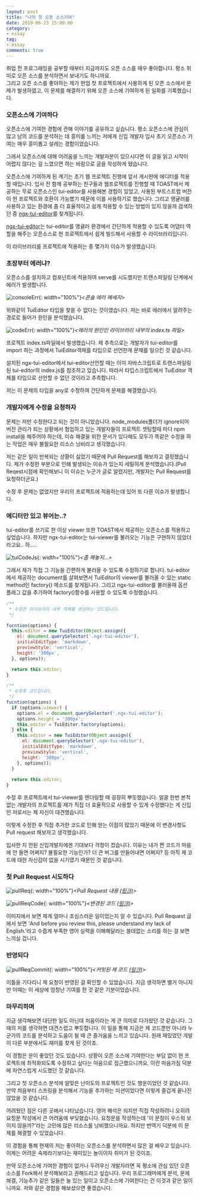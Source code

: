 ```yaml
---
layout: post
title: "나의 첫 오픈 소스기여"
date: 2019-06-23 15:00:00
category:
- essay
tag:
- essay
comments: true
---
```


취업 전 프로그래밍을 공부할 때부터 지금까지도 오픈 소스를 매우 좋아합니다. 평소 취미로 오픈 소스를 분석하면서 보내기도 하니까요.  
그리고 오픈 소스를 좋아하는 제가 현업 첫 프로젝트에서 사용하게 된 오픈 소스에서 문제가 발생하였고, 이 문제를 해결하기 위해 오픈 소스에 기여하게 된 일화를 기록했습니다.  


### 오픈소스에 기여하다
오픈소스에 기여한 경험에 관해 이야기를 공유하고 싶습니다. 평소 오픈소스에 관심이 많고 남의 코드를 분석하는 데 흥미를 느끼는 저에게 신입 개발자 입사 초기 오픈소스 기여는 매우 흥미롭고 설레는 경험이었습니다.

그래서 오픈소스에 대해 어려움을 느끼는 개발자분이 있으시다면 이 글을 읽고 시작이 어렵지 않다는 걸 느꼈으면 하는 바람으로 글을 작성하게 됐습니다.

오픈소스에 기여하게 된 계기는 초기 웹 프로젝트 진행에 앞서 게시판에 에디터를 적용할 때입니다. 입사 전 함께 공부하는 친구들과 웹프로젝트를 진행할 때 TOAST에서 제공하는 무료 오픈소스인 tui-editor를 사용해본 경험이 있었고, 사용된 부트스트랩 버전이 현 프로젝트와 호환이 가능했기 때문에 이를 사용하기로 했습니다. 그리고 앵귤러를 사용하고 있는 환경에 좀 더 효율적이고 쉽게 적용할 수 있는 방법이 있지 않을까 검색하던 중 [ngx-tui-editor](https://github.com/tylernhoward/ngx-tui-editor)를 찾게됩니다.

[ngx-tui-editor](https://github.com/tylernhoward/ngx-tui-editor)는 tui-editor를 앵귤러 환경에서 간단하게 적용할 수 있도록 어댑터 역할을 해주는 오픈소스로 현 프로젝트에서 쉽게 빌드해서 사용할 수 라이브러리입니다.  

이 라이브러리를 프로젝트에 적용하는 중 몇가지 이슈가 발생했습니다. 

### 초장부터 에러냐?
오픈소스를 설치하고 컴포넌트에 적용하여 serve를 시도했지만 트랜스파일링 단계에서 에러가 발생합니다.

![consoleErr](/assets/images/post/ngx-error.png){: width="100%"}*\<콘솔 에러 메세지\>*

위와같이 TuiEditor 타입을 찾을 수 없다는 것이였습니다. 저는 바로 에러에서 알려주는 경로로 들어가 원인을 분석했습니다. 

![codeErr](/assets/images/post/ngx-code.png){: width="100%"}*\<에러의 원인인 라이브러리 내부의 index.ts 파일\>*

프로젝트 index.ts파일에서 발생했습니다. 제 추측으로는 개발자가 tui-editor를 import 하는 과정에서 TuiEditor객체를 타입으로 선언한게 문제를 일으킨 것 같습니다. 

설치된 ngx-tui-editor에서 tui-editor선언할 때는 이미 자바스크립트로 트랜스파일링된 tui-editor의 index.js를 참조하고 있습니다. 따라서 타입스크립트에서 TuiEditor 객체를 타입으로 선언할 수 없던 것이라고 추측합니다. 

저는 이 문제의 타입을 any로 수정하여 간단하게 문제를 해결했습니다.

### 개발자에게 수정을 요청하자
문제는 저만 수정한다고 되는 것이 아니었습니다. node_modules폴더가 ignore되어 버전 관리가 되는 상황에서 협업하고 있는 개발자들이 프로젝트 셋팅할때 마다 npm install을 해주어야 하는데, 이슈 해결을 위한 문서가 있다해도 모두가 똑같은 수정을 하는 작업은 매우 불필요한 리소스 낭비라고 생각했습니다.

저는 같은 일이 반복되는 상황이 싫었기 때문에 Pull Request를 해보자고 결정했습니다. 제가 수정한 부분으로 인해 발생되는 이슈가 있는지 세밀하게 분석했습니다.(Pull Reqest시점에 확인해보니 이 이슈는 누군가 글로 알렸지만, 개발자는 Pull Request를 요청하더군요.)

수정 후 문제는 없었지만 우리의 프로젝트에 적용하는데 있어 또 다른 이슈가 발생합니다.

### 에디터만 있고 뷰어는..?
tui-editor를 쓰기로 한 이상 viewer 또한 TOAST에서 제공하는 오픈소스를 적용하고 싶었습니다. 하지만 ngx-tui-editor는 tui-viewer를 불러오는 기능은 구현하지 않았더라고요.. 하.....


![tuiCodeJs](/assets/images/post/crying.jpg){: width="100%"}*\<좀 해놓지...\>*


그래서 제가 직접 그 기능을 간편하게 불러올 수 있도록 수정하기로 합니다. tui-editor에서 제공하는 document를 살펴보면서 TuiEditor의 viewer를 불러올 수 있는 static method인 factory() 메소드를 찾게됩니다. 그리고 ngx-tui-editor를 불러올때 옵션 플래그 값을 추가하여 factory()함수를 사용할 수 있도록 수정했습니다.  


```javascript
/**
 * 수정전 라이브러리 내부 객체를 생성하는 코드입니다.
 */

fucntion(options) {
  this.editor = new TuiEditor(Object.assign({
    el: document.querySelector('.ngx-tui-editor'),
    initialEditType: 'markdown',
    previewStyle: 'vertical',
    height: '300px',
  }, options));

  return this.editor;
}
```

```javascript
/**
 * 수정후 코드입니다.
 */
fucntion(options) {
  if (options.viewer) {
    options.el = document.querySelector('.ngx-tui-editor');
    options.height = '300px';
    this.editor = TuiEditor.factory(options);
  } else {
    this.editor = new TuiEditor(Object.assign({
      el: document.querySelector('.ngx-tui-editor'),
      initialEditType: 'markdown',
      previewStyle: 'vertical',
      height: '300px',
    }, options));
  }
  
  return this.editor;
}
```

수정 후 프로젝트에서 tui-viewer를 렌더링할 때 굉장히 뿌듯했습니다. 얼굴 한번 본적 없는 개발자의 프로젝트를 제가 직접 더 효율적으로 사용할 수 있게 수정했다는 게 신입인 저로서는 제 자신이 대견했습니다. 

이렇게 수정한 후 직접 추가한 코드로 인해 얻는 이점이 많았기 때문에 이 변경사항도 Pull request 해보자고 생각했습니다. 

입사한 지 안된 신입개발자에겐 기대보다 걱정이 컸습니다. 이유는 내가 짠 코드가 마음에 안 들면 어쩌지? 불필요한 기능인가? 더 큰 버그를 만들어내면 어쩌지? 등 아직 제 코드에 대한 자신감이 없을 시기였기 때문인 것 같습니다. 

### 첫 Pull Request 시도하다
![pullReq](/assets/images/post/pull-req.png){: width="100%"}*\<Pull Request 내용 [(링크)](https://github.com/tylernhoward/ngx-tui-editor/pull/9)\>*


![pullReqCode](/assets/images/post/pull-req-code-change.png){: width="100%"}*\<변경된 코드 [(링크)](https://github.com/tylernhoward/ngx-tui-editor/commit/b2947794388eefed7080847b7bc013944b4e85e0)\>*

이미지에서 보면 제게 얼마나 조심스러운 일이었는지 알 수 있습니다. Pull Request 글에서 보면 'And before you review this, please understand my lack of English.'라고 수줍게 부족한 영어 실력을 이해해달라는 쓸데없는 소리를 하는 걸 보면 느끼실 겁니다.

### 반영되다
![pullReqCommit](/assets/images/post/pull-req-commit-img.png){: width="100%"}*\<커밋된 제 코드 [(링크)](https://github.com/tylernhoward/ngx-tui-editor/commits/master)\>*

이틀을 기다리니 제 요청이 반영된 걸 확인할 수 있었습니다. 지금 생각하면 별거 아니지만 이때는 이 세상에 엄청난 기여를 한 것 같은 기분이었습니다.

### 마무리하며
지금 생각해보면 대단한 일도 아닌데 처음이라는 게 큰 의미로 다가왔던 것 같습니다. 그때의 저를 생각하면 대견스럽고 뿌듯합니다. 이 일을 통해 지금은 제 코드뿐만 아니라 누군가의 코드를 분석하고 도움이 될 때 큰 즐거움을 느끼고 있습니다. 원래 재밌었던 개발이 다른 부분에서도 재미를 찾게 된 것이죠.

이 경험은 운이 좋았던 것도 있습니다. 상황이 오픈 소스에 기여한다는 부담 없이 현 프로젝트에 최적화되도록 수정하고 싶다는 마음으로 접근했으니까요. 이런 마음가짐 덕분에 자연스럽게 시도했던 것 같습니다. 

그리고 첫 오픈소스 분석에 알맞은 난이도의 프로젝트인 것도 행운이었던 것 같습니다. 만약 처음부터 스프링을 분석해서 기능을 추가하는 미션이었다면 이렇게 즐겁게 끝나진 않았을 것 같습니다. 

어려웠던 점은 다른 곳에서 나타났습니다. 영어 해석은 되지만 직접 작성하려니 오히려 요청문 작성에서 큰 어려움에 부딪혔습니다. 요청문을 작성하는데 '이 문장이 우스워 보이지 않을까?'라는 고민에 많은 리소스를 낭비했으니까요. 하지만 번역기 덕분에 이 문제를 해결할 수 있었습니다.

이 경험을 통해 현재의 저는 좋아하는 오픈소스를 분석하면서 많은 걸 배우고 있습니다. 이제는 어려운 숙제라기보다는 재미있는 놀이이자 취미가 된 것이죠.

만약 오픈소스에 기여한 경험이 없거나 두려우신 개발자라면 꼭 평소에 관심 있던 오픈소스를 Fork해서 분석해보라고 권해드리고 싶습니다. 우리 프로그래머에게 분석, 문제해결, 기능추가 같은 일들은 늘 있는 일이고 오픈소스에 기여한다는 건 이것과 같은 일이니까요. 저와 같은 경험을 해보셨으면 좋겠습니다.
